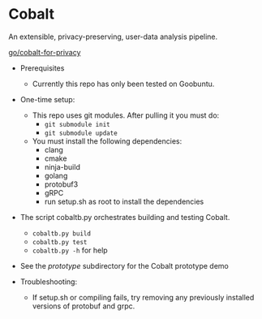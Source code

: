 # Cobalt
An extensible, privacy-preserving, user-data analysis pipeline.

[go/cobalt-for-privacy](https://goto.google.com/cobalt-for-privacy)

* Prerequisites
  * Currently this repo has only been tested on Goobuntu.

* One-time setup:
  * This repo uses git modules. After pulling it you must do:
    * `git submodule init`
    * `git submodule update`
  * You must install the following dependencies:
    * clang
    * cmake
    * ninja-build
    * golang
    * protobuf3
    * gRPC
    * run setup.sh as root to install the dependencies

* The script cobaltb.py orchestrates building and testing Cobalt.
  * `cobaltb.py build`
  * `cobaltb.py test`
  * `cobaltb.py -h` for help

* See the *prototype* subdirectory for the Cobalt prototype demo

* Troubleshooting:
  * If setup.sh or compiling fails, try removing any previously installed
    versions of protobuf and grpc.
